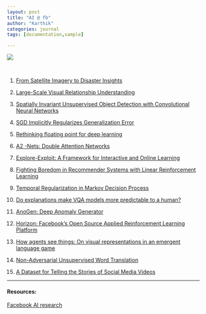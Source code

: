 ```yaml
---
layout: post
title: "AI @ fb"
author: "Karthik"
categories: journal
tags: [documentation,sample]

---
```




![](https://techcrunch.com/wp-content/uploads/2018/09/Facebook-AI.png?w=730&crop=1)



<br>

1. [From Satellite Imagery to Disaster Insights](https://research.fb.com/publications/from-satellite-imagery-to-disaster-insights/)

2. [Large-Scale Visual Relationship Understanding](https://research.fb.com/publications/large-scale-visual-relationship-understanding/)

3. [Spatially Invariant Unsupervised Object Detection with Convolutional Neural Networks](https://research.fb.com/publications/spatially-invariant-unsupervised-object-detection-with-convolutional-neural-networks/)

4. [SGD Implicitly Regularizes Generalization Error](https://research.fb.com/publications/sgd-implicitly-regularizes-generalization-error/)

5. [Rethinking floating point for deep learning](https://research.fb.com/publications/rethinking-floating-point-for-deep-learning/)

6. [ A2 -Nets: Double Attention Networks](https://research.fb.com/publications/a2-nets-double-attention-networks/)

7. [Explore-Exploit: A Framework for Interactive and Online Learning](https://research.fb.com/publications/explore-exploit-a-framework-for-interactive-and-online-learning/)

8. [Fighting Boredom in Recommender Systems with Linear Reinforcement Learning](https://research.fb.com/publications/fighting-boredom-in-recommender-systems-with-linear-reinforcement-learning/)

9. [Temporal Regularization in Markov Decision Process](https://research.fb.com/publications/temporal-regularization-in-markov-decision-process/)

10. [Do explanations make VQA models more predictable to a human?](https://research.fb.com/publications/do-explanations-make-vqa-models-more-predictable-to-a-human/)

11. [AnoGen: Deep Anomaly Generator](https://research.fb.com/publications/anogen-deep-anomaly-generator/)

12. [Horizon: Facebook’s Open Source Applied Reinforcement Learning Platform](https://research.fb.com/publications/horizon-facebooks-open-source-applied-reinforcement-learning-platform/)

13. [How agents see things: On visual representations in an emergent language game](https://research.fb.com/publications/how-agents-see-things-on-visual-representations-in-an-emergent-language-game/)

14. [Non-Adversarial Unsupervised Word Translation](https://research.fb.com/publications/non-adversarial-unsupervised-word-translation/)

15. [A Dataset for Telling the Stories of Social Media Videos](https://research.fb.com/publications/a-dataset-for-telling-the-stories-of-social-media-videos/)







---

#### Resources:

[Facebook AI research](https://research.fb.com/category/facebook-ai-research/) 